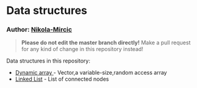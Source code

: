 # Data structures 
### Author: [Nikola-Mircic](https://github.com/Nikola-Mircic)
> **Please do not edit the master branch directly!** Make a pull request for any kind of change in this repository instead!

Data structures in this repository:
 * [Dynamic array ](vector/vector.cpp)- Vector,a variable-size,random access array
 * [Linked List](linked-list/linked-list.cpp) - List of connected nodes
